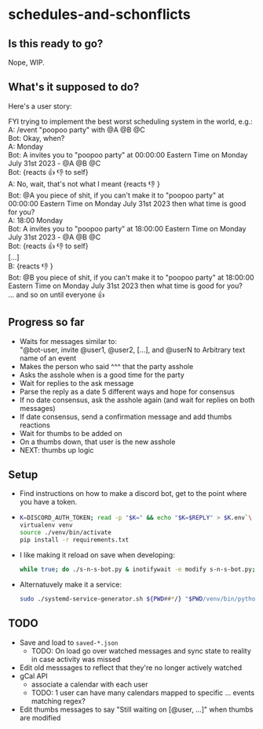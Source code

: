 # schedules-and-schonflicts

## Is this ready to go?

Nope, WIP.


## What's it supposed to do?

Here's a user story:

FYI trying to implement the best worst scheduling system in the world, e.g.:  
A: /event "poopoo party" with @A @B @C  
Bot: Okay, when?  
A: Monday  
Bot: A invites you to "poopoo party" at 00:00:00 Eastern Time on Monday July 31st 2023 - @A @B @C  
Bot: {reacts 👍 👎  to self}  
A: No, wait, that's not what I meant {reacts 👎 }  
Bot: @A you piece of shit, if you can't make it to "poopoo party" at 00:00:00 Eastern Time on Monday July 31st 2023 then what time is good for you?  
A: 18:00 Monday  
Bot: A invites you to "poopoo party" at 18:00:00 Eastern Time on Monday July 31st 2023 - @A @B @C  
Bot: {reacts 👍 👎  to self}  
[...]  
B: {reacts 👎 }  
Bot: @B you piece of shit, if you can't make it to "poopoo party" at 18:00:00 Eastern Time on Monday July 31st 2023 then what time is good for you?  
... and so on until everyone 👍


## Progress so far

- Waits for messages similar to:  
  "@bot-user, invite @user1, @user2, [...], and @userN to Arbitrary text name of an event
- Makes the person who said ^^^ that the party asshole
- Asks the asshole when is a good time for the party
- Wait for replies to the ask message
- Parse the reply as a date 5 different ways and hope for consensus
- If no date consensus, ask the asshole again (and wait for replies on both messages)
- If date consensus, send a confirmation message and add thumbs reactions
- Wait for thumbs to be added on
- On a thumbs down, that user is the new asshole
- NEXT: thumbs up logic


## Setup

- Find instructions on how to make a discord bot, get to the point where you have a token.
- ```bash
  K=DISCORD_AUTH_TOKEN; read -p "$K=" && echo "$K=$REPLY" > $K.env`\
  virtualenv venv
  source ./venv/bin/activate
  pip install -r requirements.txt
  ```
- I like making it reload on save when developing:  
  ```bash
  while true; do ./s-n-s-bot.py & inotifywait -e modify s-n-s-bot.py; kill $(jobs -p); done
  ```
- Alternatuvely make it a service:
  ```bash
  sudo ./systemd-service-generator.sh ${PWD##*/} "$PWD/venv/bin/python $PWD/s-n-s-bot.py)"
  ```


## TODO

- Save and load to `saved-*.json`
  - TODO: On load go over watched messages and sync state to reality in case activity was missed
- Edit old messsages to reflect that they're no longer actively watched
- gCal API
  - associate a calendar with each user
  - TODO: 1 user can have many calendars mapped to specific ... events matching regex?
- Edit thumbs messages to say "Still waiting on [@user, ...]" when thumbs are modified

